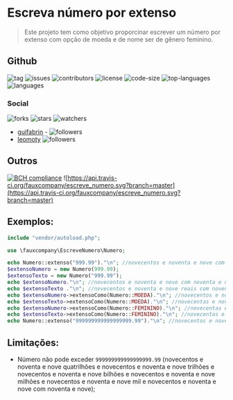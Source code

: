 # Escreva número por extenso
> Este projeto tem como objetivo proporcinar escrever um número por extenso com opção de moeda e de nome ser de gênero feminino.

## Github
![tag](https://img.shields.io/github/tag/fauxcompany/escreve_numero.svg)
![issues](https://img.shields.io/github/issues/fauxcompany/escreve_numero.svg)
![contributors](https://img.shields.io/github/contributors/fauxcompany/escreve_numero.svg)
![license](https://img.shields.io/github/license/fauxcompany/escreve_numero.svg)
![code-size](https://img.shields.io/github/languages/code-size/fauxcompany/escreve_numero.svg)
![top-languages](https://img.shields.io/github/languages/top/fauxcompany/escreve_numero.svg)
![languages](https://img.shields.io/github/languages/count/fauxcompany/escreve_numero.svg)

### Social
![forks](https://img.shields.io/github/forks/fauxcompany/escreve_numero.svg?style=social)
![stars](https://img.shields.io/github/stars/fauxcompany/escreve_numero.svg?style=social)
![watchers](https://img.shields.io/github/watchers/fauxcompany/escreve_numero.svg?style=social)

- [guifabrin](https://github.com/guifabrin) - ![followers](https://img.shields.io/github/followers/guifabrin.svg?style=social)
- [leomoty](https://github.com/leomoty)  ![followers](https://img.shields.io/github/followers/leomoty.svg?style=social)

## Outros
[![BCH compliance](https://bettercodehub.com/edge/badge/fauxcompany/escreve_numero?branch=master)](https://bettercodehub.com/)
![https://api.travis-ci.org/fauxcompany/escreve_numero.svg?branch=master](https://api.travis-ci.org/fauxcompany/escreve_numero.svg?branch=master)

## Exemplos:

```php
include "vendor/autoload.php";

use \fauxcompany\EscreveNumero\Numero;

echo Numero::extenso("999.99")."\n"; //novecentos e noventa e nove com noventa e nove
$extensoNumero = new Numero(999.99);
$extensoTexto = new Numero("999.99");
echo $extensoNumero."\n"; //novecentos e noventa e nove com noventa e nove
echo $extensoTexto ."\n"; //novecentos e noventa e nove reais com noventa e nove centavos
echo $extensoNumero->extensoComo(Numero::MOEDA)."\n"; //novecentos e noventa e nove reais com noventa e nove centavos
echo $extensoTexto->extensoComo(Numero::MOEDA)."\n"; //novecentas e noventa e nove com noventa e nove
echo $extensoNumero->extensoComo(Numero::FEMININO)."\n"; //novecentas e noventa e nove com noventa e nove
echo $extensoTexto->extensoComo(Numero::FEMININO)."\n"; //novecentas e noventa e nove com noventa e nove
echo Numero::extenso("999999999999999999.99")."\n"; //novecentos e noventa e nove quatrilhões e novecentos e noventa e nove trilhões e novecentos e noventa e nove bilhões e novecentos e noventa e nove milhões e novecentos e noventa e nove mil e novecentos e noventa e nove com noventa e nove
```

## Limitações:

- Número não pode exceder `999999999999999999.99` (novecentos e noventa e nove quatrilhões e novecentos e noventa e nove trilhões e novecentos e noventa e nove bilhões e novecentos e noventa e nove milhões e novecentos e noventa e nove mil e novecentos e noventa e nove com noventa e nove);

